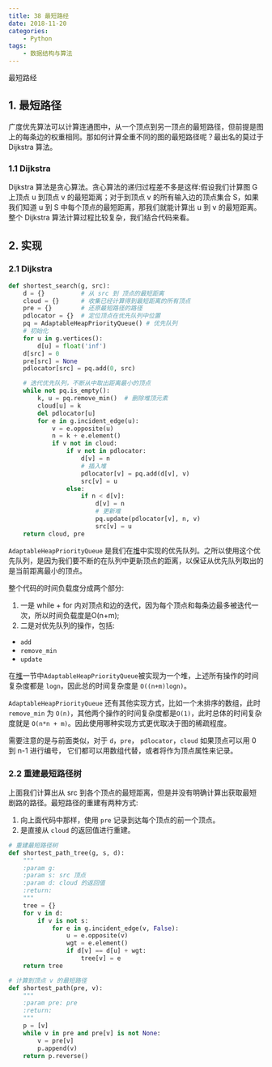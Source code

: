```yaml
---
title: 38 最短路经
date: 2018-11-20
categories:
    - Python
tags:
    - 数据结构与算法
---
```



最短路经

<!-- more -->
## 1. 最短路径
广度优先算法可以计算连通图中，从一个顶点到另一顶点的最短路径，但前提是图上的每条边的权重相同。那如何计算全重不同的图的最短路径呢？最出名的莫过于 Dijkstra 算法。

### 1.1 Dijkstra
Dijkstra 算法是贪心算法。贪心算法的递归过程差不多是这样:假设我们计算图 G 上顶点 u 到顶点 v 的最短距离；对于到顶点 v 的所有输入边的顶点集合 S，如果我们知道 u 到 S 中每个顶点的最短距离，那我们就能计算出 u 到 v 的最短距离。整个 Dijkstra 算法计算过程比较复杂，我们结合代码来看。


## 2. 实现
### 2.1 Dijkstra
```Python
def shortest_search(g, src):
    d = {}          # 从 src 到 顶点的最短距离
    cloud = {}      # 收集已经计算得到最短距离的所有顶点
    pre = {}        # 还原最短路径的路径
    pdlocator = {}  # 定位顶点在优先队列中位置
    pq = AdaptableHeapPriorityQueue() # 优先队列
    # 初始化
    for u in g.vertices():
        d[u] = float('inf')
    d[src] = 0
    pre[src] = None
    pdlocator[src] = pq.add(0, src)

    # 迭代优先队列，不断从中取出距离最小的顶点
    while not pq.is_empty():
        k, u = pq.remove_min()  # 删除堆顶元素
        cloud[u] = k
        del pdlocator[u]
        for e in g.incident_edge(u):
            v = e.opposite(u)
            n = k + e.element()
            if v not in cloud:
                if v not in pdlocator:
                    d[v] = n
                    # 插入堆
                    pdlocator[v] = pq.add(d[v], v)
                    src[v] = u
                else:
                    if n < d[v]:
                        d[v] = n
                        # 更新堆
                        pq.update(pdlocator[v], n, v)
                        src[v] = u
    return cloud, pre

```
`AdaptableHeapPriorityQueue` 是我们在[堆](https://hotttao.github.io/2018/10/28/alog/heap/)中实现的优先队列。之所以使用这个优先队列，是因为我们要不断的在队列中更新顶点的距离，以保证从优先队列取出的是当前距离最小的顶点。

整个代码的时间负载度分成两个部分:
1. 一是 while + for 内对顶点和边的迭代，因为每个顶点和每条边最多被迭代一次，所以时间负载度是O(n+m);
2. 二是对优先队列的操作，包括:
  - `add`
  - `remove_min`
  - `update`

在[堆](https://hotttao.github.io/2018/10/28/alog/heap/)一节中`AdaptableHeapPriorityQueue`被实现为一个堆，上述所有操作的时间复杂度都是 `logn`，因此总的时间复杂度是 `O((n+m)logn)`。

`AdaptableHeapPriorityQueue` 还有其他实现方式，比如一个未排序的数组，此时 `remove_min` 为 `O(n)`，其他两个操作的时间复杂度都是`O(1)`，此时总体的时间复杂度就是 `O(n*n + m)`。因此使用哪种实现方式更优取决于图的稀疏程度。

需要注意的是与前面类似，对于 `d`，`pre`， `pdlocator`，`cloud` 如果顶点可以用 0 到 n-1 进行编号， 它们都可以用数组代替，或者将作为顶点属性来记录。

### 2.2 重建最短路径树
上面我们计算出从 src 到各个顶点的最短距离，但是并没有明确计算出获取最短剧路的路径。最短路径的重建有两种方式:
1. 向上面代码中那样，使用 `pre` 记录到达每个顶点的前一个顶点。
2. 是直接从 `cloud` 的返回值进行重建。

```Python
# 重建最短路径树
def shortest_path_tree(g, s, d):
    """
    :param g:
    :param s: src 顶点
    :param d: cloud 的返回值
    :return:
    """
    tree = {}
    for v in d:
        if v is not s:
            for e in g.incident_edge(v, False):
                u = e.opposite(v)
                wgt = e.element()
                if d[v] == d[u] + wgt:
                    tree[v] = e
    return tree   

# 计算到顶点 v 的最短路径
def shortest_path(pre, v):
    """
    :param pre: pre
    :return:
    """
    p = [v]
    while v in pre and pre[v] is not None:
        v = pre[v]
        p.append(v)
    return p.reverse()
```
